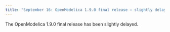 ```yaml
---
title: "September 16: OpenModelica 1.9.0 final release – slightly delayed"
---
```

<p>The OpenModelica 1.9.0 final release has been slightly delayed.</p>